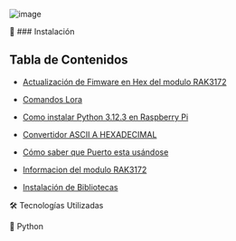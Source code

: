 
![image](https://github.com/user-attachments/assets/59239e73-0bf6-4189-9255-69a5199c9fc8)

🚀 ### Instalación 

## Tabla de Contenidos
- [Actualización de Fimware en Hex del modulo RAK3172](https://github.com/miguelvmonroy/Instrumented-Mooring-Location-Alert-SystemDesign/wiki/Actualizaci%C3%B3n-de-Fimware-en-Hex-del-modulo-RAK3172)

- [Comandos Lora](https://github.com/miguelvmonroy/Instrumented-Mooring-Location-Alert-SystemDesign/wiki/Comandos-Lora)

- [Como instalar Python 3.12.3 en Raspberry Pi](https://github.com/miguelvmonroy/Instrumented-Mooring-Location-Alert-SystemDesign/wiki/Como-instalar-Python-3.12.3-en-Raspberry-Pi)

- [Convertidor ASCII A HEXADECIMAL](https://github.com/miguelvmonroy/Instrumented-Mooring-Location-Alert-SystemDesign/wiki/Convertidor--ASCII-A-HEXADECIMAL)

- [Cómo saber que Puerto esta usándose](https://github.com/miguelvmonroy/Instrumented-Mooring-Location-Alert-SystemDesign/wiki/c%C3%B3mo-saber-que-Puerto-esta-us%C3%A1ndose)

- [Informacion del modulo RAK3172](https://github.com/miguelvmonroy/Instrumented-Mooring-Location-Alert-SystemDesign/wiki/Informacion-del-modulo-RAK3172)

- [Instalación de Bibliotecas](https://github.com/miguelvmonroy/Instrumented-Mooring-Location-Alert-SystemDesign/wiki/Instalaci%C3%B3n-de-Bibliotecas)


🛠 Tecnologías Utilizadas

🐍 Python
